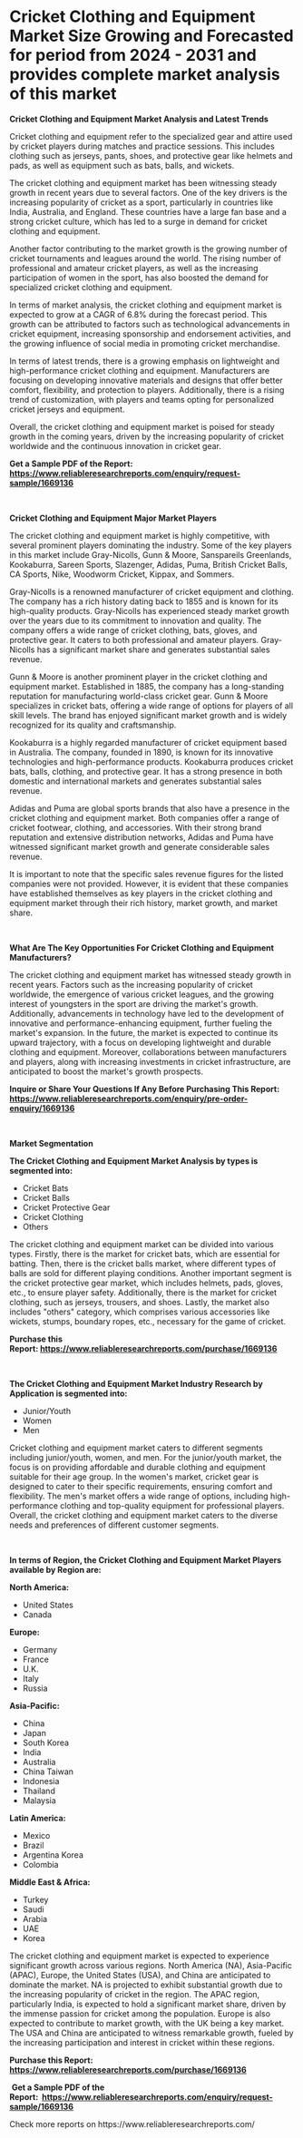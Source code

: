 <p><h1>Cricket Clothing and Equipment Market Size Growing and Forecasted for period from 2024 - 2031 and provides complete market analysis of this market</h1></p><p><strong>Cricket Clothing and Equipment Market Analysis and Latest Trends</strong></p>
<p><p>Cricket clothing and equipment refer to the specialized gear and attire used by cricket players during matches and practice sessions. This includes clothing such as jerseys, pants, shoes, and protective gear like helmets and pads, as well as equipment such as bats, balls, and wickets.</p><p>The cricket clothing and equipment market has been witnessing steady growth in recent years due to several factors. One of the key drivers is the increasing popularity of cricket as a sport, particularly in countries like India, Australia, and England. These countries have a large fan base and a strong cricket culture, which has led to a surge in demand for cricket clothing and equipment.</p><p>Another factor contributing to the market growth is the growing number of cricket tournaments and leagues around the world. The rising number of professional and amateur cricket players, as well as the increasing participation of women in the sport, has also boosted the demand for specialized cricket clothing and equipment.</p><p>In terms of market analysis, the cricket clothing and equipment market is expected to grow at a CAGR of 6.8% during the forecast period. This growth can be attributed to factors such as technological advancements in cricket equipment, increasing sponsorship and endorsement activities, and the growing influence of social media in promoting cricket merchandise.</p><p>In terms of latest trends, there is a growing emphasis on lightweight and high-performance cricket clothing and equipment. Manufacturers are focusing on developing innovative materials and designs that offer better comfort, flexibility, and protection to players. Additionally, there is a rising trend of customization, with players and teams opting for personalized cricket jerseys and equipment.</p><p>Overall, the cricket clothing and equipment market is poised for steady growth in the coming years, driven by the increasing popularity of cricket worldwide and the continuous innovation in cricket gear.</p></p>
<p><strong>Get a Sample PDF of the Report:&nbsp; <a href="https://www.reliableresearchreports.com/enquiry/request-sample/1669136">https://www.reliableresearchreports.com/enquiry/request-sample/1669136</a></strong></p>
<p>&nbsp;</p>
<p><strong>Cricket Clothing and Equipment Major Market Players</strong></p>
<p><p>The cricket clothing and equipment market is highly competitive, with several prominent players dominating the industry. Some of the key players in this market include Gray-Nicolls, Gunn & Moore, Sanspareils Greenlands, Kookaburra, Sareen Sports, Slazenger, Adidas, Puma, British Cricket Balls, CA Sports, Nike, Woodworm Cricket, Kippax, and Sommers.</p><p>Gray-Nicolls is a renowned manufacturer of cricket equipment and clothing. The company has a rich history dating back to 1855 and is known for its high-quality products. Gray-Nicolls has experienced steady market growth over the years due to its commitment to innovation and quality. The company offers a wide range of cricket clothing, bats, gloves, and protective gear. It caters to both professional and amateur players. Gray-Nicolls has a significant market share and generates substantial sales revenue.</p><p>Gunn & Moore is another prominent player in the cricket clothing and equipment market. Established in 1885, the company has a long-standing reputation for manufacturing world-class cricket gear. Gunn & Moore specializes in cricket bats, offering a wide range of options for players of all skill levels. The brand has enjoyed significant market growth and is widely recognized for its quality and craftsmanship.</p><p>Kookaburra is a highly regarded manufacturer of cricket equipment based in Australia. The company, founded in 1890, is known for its innovative technologies and high-performance products. Kookaburra produces cricket bats, balls, clothing, and protective gear. It has a strong presence in both domestic and international markets and generates substantial sales revenue.</p><p>Adidas and Puma are global sports brands that also have a presence in the cricket clothing and equipment market. Both companies offer a range of cricket footwear, clothing, and accessories. With their strong brand reputation and extensive distribution networks, Adidas and Puma have witnessed significant market growth and generate considerable sales revenue.</p><p>It is important to note that the specific sales revenue figures for the listed companies were not provided. However, it is evident that these companies have established themselves as key players in the cricket clothing and equipment market through their rich history, market growth, and market share.</p></p>
<p>&nbsp;</p>
<p><strong>What Are The Key Opportunities For Cricket Clothing and Equipment Manufacturers?</strong></p>
<p><p>The cricket clothing and equipment market has witnessed steady growth in recent years. Factors such as the increasing popularity of cricket worldwide, the emergence of various cricket leagues, and the growing interest of youngsters in the sport are driving the market's growth. Additionally, advancements in technology have led to the development of innovative and performance-enhancing equipment, further fueling the market's expansion. In the future, the market is expected to continue its upward trajectory, with a focus on developing lightweight and durable clothing and equipment. Moreover, collaborations between manufacturers and players, along with increasing investments in cricket infrastructure, are anticipated to boost the market's growth prospects.</p></p>
<p><strong>Inquire or Share Your Questions If Any Before Purchasing This Report: <a href="https://www.reliableresearchreports.com/enquiry/pre-order-enquiry/1669136">https://www.reliableresearchreports.com/enquiry/pre-order-enquiry/1669136</a></strong></p>
<p>&nbsp;</p>
<p><strong>Market Segmentation</strong></p>
<p><strong>The Cricket Clothing and Equipment Market Analysis by types is segmented into:</strong></p>
<p><ul><li>Cricket Bats</li><li>Cricket Balls</li><li>Cricket Protective Gear</li><li>Cricket Clothing</li><li>Others</li></ul></p>
<p><p>The cricket clothing and equipment market can be divided into various types. Firstly, there is the market for cricket bats, which are essential for batting. Then, there is the cricket balls market, where different types of balls are sold for different playing conditions. Another important segment is the cricket protective gear market, which includes helmets, pads, gloves, etc., to ensure player safety. Additionally, there is the market for cricket clothing, such as jerseys, trousers, and shoes. Lastly, the market also includes "others" category, which comprises various accessories like wickets, stumps, boundary ropes, etc., necessary for the game of cricket.</p></p>
<p><strong>Purchase this Report:&nbsp;<a href="https://www.reliableresearchreports.com/purchase/1669136">https://www.reliableresearchreports.com/purchase/1669136</a></strong></p>
<p>&nbsp;</p>
<p><strong>The Cricket Clothing and Equipment Market Industry Research by Application is segmented into:</strong></p>
<p><ul><li>Junior/Youth</li><li>Women</li><li>Men</li></ul></p>
<p><p>Cricket clothing and equipment market caters to different segments including junior/youth, women, and men. For the junior/youth market, the focus is on providing affordable and durable clothing and equipment suitable for their age group. In the women's market, cricket gear is designed to cater to their specific requirements, ensuring comfort and flexibility. The men's market offers a wide range of options, including high-performance clothing and top-quality equipment for professional players. Overall, the cricket clothing and equipment market caters to the diverse needs and preferences of different customer segments.</p></p>
<p>&nbsp;</p>
<p><strong>In terms of Region, the Cricket Clothing and Equipment Market Players available by Region are:</strong></p>
<p>
    <p> <strong> North America: </strong>
        <ul>
            <li>United States</li>
            <li>Canada</li>
        </ul>
        </p> 
    <p> <strong> Europe: </strong>
        <ul>
            <li>Germany</li>
            <li>France</li>
            <li>U.K.</li>
            <li>Italy</li>
            <li>Russia</li>
        </ul>
        </p> 
    <p> <strong> Asia-Pacific: </strong>
        <ul>
            <li>China</li>
            <li>Japan</li>
            <li>South Korea</li>
            <li>India</li>
            <li>Australia</li>
            <li>China Taiwan</li>
            <li>Indonesia</li>
            <li>Thailand</li>
            <li>Malaysia</li>
        </ul>
        </p> 
    <p> <strong> Latin America: </strong>
        <ul>
            <li>Mexico</li>
            <li>Brazil</li>
            <li>Argentina Korea</li>
            <li>Colombia</li>
        </ul>
        </p> 
    <p> <strong> Middle East & Africa: </strong>
        <ul>
            <li>Turkey</li>
            <li>Saudi</li>
            <li>Arabia</li>
            <li>UAE</li>
            <li>Korea</li>
        </ul>
    </p>
    </p>
<p><p>The cricket clothing and equipment market is expected to experience significant growth across various regions. North America (NA), Asia-Pacific (APAC), Europe, the United States (USA), and China are anticipated to dominate the market. NA is projected to exhibit substantial growth due to the increasing popularity of cricket in the region. The APAC region, particularly India, is expected to hold a significant market share, driven by the immense passion for cricket among the population. Europe is also expected to contribute to market growth, with the UK being a key market. The USA and China are anticipated to witness remarkable growth, fueled by the increasing participation and interest in cricket within these regions.</p></p>
<p><strong>Purchase this Report: <a href="https://www.reliableresearchreports.com/purchase/1669136">https://www.reliableresearchreports.com/purchase/1669136</a></strong></p>
<p>&nbsp;<strong>Get a Sample PDF of the Report:&nbsp;&nbsp;<a href="https://www.reliableresearchreports.com/enquiry/request-sample/1669136">https://www.reliableresearchreports.com/enquiry/request-sample/1669136</a></strong></p>
<p><strong></strong></p>
<p>Check more reports on https://www.reliableresearchreports.com/</p>
